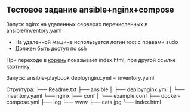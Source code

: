 Тестовое задание ansible+nginx+compose
--------------------------------------

Запуск nginx на удаленных серверах перечисленных в ansible/inventory.yaml
 - На удаленной машине используется логин root с правами sudo
 - Должен быть доступ по ssh

При переходе в [корень](http://167.99.41.253) показывает index.html, при другой ссылке [картинку](http://167.99.41.253/example)

Запуск:
    ansible-playbook deploynginx.yml -i inventory.yaml

Структура:
    ├── Readme.txt
    ├── ansible
    │   ├── deploynginx.yml
    │   └── inventory.yaml
    └── nginx
        ├── conf
        │   └── example.conf
        ├── docker-compose.yml
        ├── log
        └── www
            ├── cats.jpg
            └── index.html
